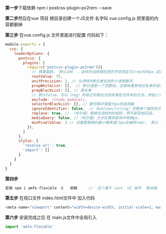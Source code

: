 **第一步**下载依赖  npm i postcss-plugin-px2rem --save 

**第二步**然后在vue 项目 根目录创建一个JS文件    名字叫   vue.config.js   把里面的内容都删掉

**第三步** 在vue.config.js   文件里面进行配置  代码如下：

```js
module.exports = {
  css: {
    loaderOptions: {
      postcss: {
        plugins: [
          require('postcss-plugin-px2rem')({
            // 换算基数， 默认100  ，这样的话把根标签的字体规定为1rem为50px,这样就可以从设计稿上量出多少个px直接在代码中写多上px了。
            rootValue: 75,
            unitPrecision: 2, // 允许REM单位增长到的十进制数字。
            propWhiteList: [],  // 默认值是一个空数组，这意味着禁用白名单并启用所有属性。
            propBlackList: [], // 黑名单
            // 默认false，可以（reg）利用正则表达式排除某些文件夹的方法，例如/(node_module)/ 。如果想把前端UI框架内的px也转换成rem，请把此属性设为默认值
            exclude: /(node_module)/,
            selectorBlackList: [], // 要忽略并保留为px的选择器
            ignoreIdentifier: false,  //（boolean/string）忽略单个属性的方法，启用ignoreidentifier后，replace将自动设置为true。
            replace: true, // （布尔值）替换包含REM的规则，而不是添加回退。
            mediaQuery: false, //（布尔值）允许在媒体查询中转换px。
            minPixelValue: 3 // 设置要替换的最小像素值(3px会被转rem)。 默认 0
          }),
        ]
      },
      stylus: {
        'resolve url': true,
        'import': []
      }
    }
  }
}
```

**第四步**

```js
安装 npm i amfe-flexible -S   依赖     //  这个属于 vant  UI 组件  移动端
```

**第五步**   在视口文件 index.html文件中  加入代码

```js
<meta name="viewport" content="width=device-width, initial-scale=1, maximum-scale=1, minimum-scale=1, user-scalable=no">
```

**第六步**   安装完成之后  在 main.js文件中全局引入

```js
import 'amfe-flexible'
```

